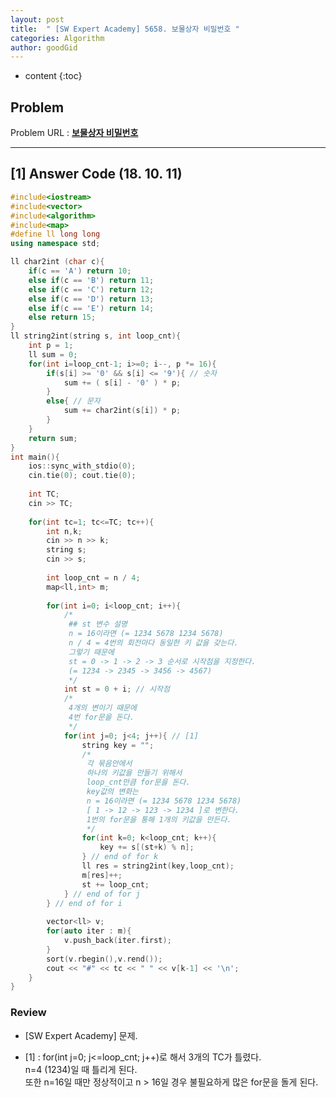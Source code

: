 ```yaml
---
layout: post
title:  " [SW Expert Academy] 5658. 보물상자 비밀번호 "
categories: Algorithm
author: goodGid
---
```

* content
{:toc}

## Problem 
Problem URL : **[보물상자 비밀번호](https://www.swexpertacademy.com/main/code/problem/problemDetail.do?contestProbId=AWXRUN9KfZ8DFAUo)**






---

## [1] Answer Code (18. 10. 11)

``` cpp
#include<iostream>
#include<vector>
#include<algorithm>
#include<map>
#define ll long long
using namespace std;

ll char2int (char c){
    if(c == 'A') return 10;
    else if(c == 'B') return 11;
    else if(c == 'C') return 12;
    else if(c == 'D') return 13;
    else if(c == 'E') return 14;
    else return 15;
}
ll string2int(string s, int loop_cnt){
    int p = 1;
    ll sum = 0;
    for(int i=loop_cnt-1; i>=0; i--, p *= 16){
        if(s[i] >= '0' && s[i] <= '9'){ // 숫자
            sum += ( s[i] - '0' ) * p;
        }
        else{ // 문자
            sum += char2int(s[i]) * p;
        }
    }
    return sum;
}
int main(){
    ios::sync_with_stdio(0);
    cin.tie(0); cout.tie(0);
    
    int TC;
    cin >> TC;
    
    for(int tc=1; tc<=TC; tc++){
        int n,k;
        cin >> n >> k;
        string s;
        cin >> s;
        
        int loop_cnt = n / 4;
        map<ll,int> m;
        
        for(int i=0; i<loop_cnt; i++){
            /*
             ## st 변수 설명
             n = 16이라면 (= 1234 5678 1234 5678)
             n / 4 = 4번의 회전마다 동일한 키 값을 갖는다.
             그렇기 때문에
             st = 0 -> 1 -> 2 -> 3 순서로 시작점을 지정한다.
             (= 1234 -> 2345 -> 3456 -> 4567)
             */
            int st = 0 + i; // 시작점
            /*
             4개의 변이기 때문에
             4번 for문을 돈다.
             */
            for(int j=0; j<4; j++){ // [1]
                string key = "";
                /*
                 각 묶음안에서
                 하나의 키값을 만들기 위해서
                 loop_cnt만큼 for문을 돈다.
                 key값의 변화는
                 n = 16이라면 (= 1234 5678 1234 5678)
                 [ 1 -> 12 -> 123 -> 1234 ]로 변한다.
                 1번의 for문을 통해 1개의 키값을 만든다.
                 */
                for(int k=0; k<loop_cnt; k++){
                    key += s[(st+k) % n];
                } // end of for k
                ll res = string2int(key,loop_cnt);
                m[res]++;
                st += loop_cnt;
            } // end of for j
        } // end of for i
        
        vector<ll> v;
        for(auto iter : m){
            v.push_back(iter.first);
        }
        sort(v.rbegin(),v.rend());
        cout << "#" << tc << " " << v[k-1] << '\n';
    }
}
```


### Review

* [SW Expert Academy] 문제.

* [1] : for(int j=0; j<=loop_cnt; j++)로 해서 3개의 TC가 틀렸다. <br> n=4 (1234)일 때 틀리게 된다. <br> 또한 n=16일 때만 정상적이고 n > 16일 경우 불필요하게 많은 for문을 돌게 된다.